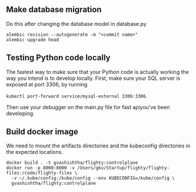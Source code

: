 ## Make database migration

Do this after changing the database model in database.py

```
alembic revision --autogenerate -m "<commit name>"
alembic upgrade head
```

## Testing Python code locally

The fastest way to make sure that your Python code is actually working the way you intend
is to develop locally. First, make sure your SQL server is exposed at port 3306, by running

`kubectl port-forward service/mysql-external 3306:3306`.

Then use your debugger on the main.py file for fast apiyou've been developing.


## Build docker image

We need to mount the artifacts directories and the kubeconfig directories in the expected locations.
```
docker build . -t gvashishtha/flighty:controlplane
docker run -p 8000:8000 -v /Users/gkv/Startup/flighty/flighty-files:/code/flighty-files \
  -v ~/.kube/config:/kube/config --env KUBECONFIG=/kube/config \
  gvashishtha/flighty:controlplane
```
